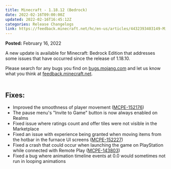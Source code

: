 ```yaml
---
title: Minecraft - 1.18.12 (Bedrock)
date: 2022-02-16T09:00:00Z
updated: 2022-02-16T16:45:12Z
categories: Release Changelogs
link: https://feedback.minecraft.net/hc/en-us/articles/4432393403149-Minecraft-1-18-12-Bedrock-
---
```


**Posted:** February 16, 2022

A new update is available for Minecraft: Bedrock Edition that addresses some issues that have occurred since the release of 1.18.10. 

Please search for any bugs you find on [bugs.mojang.com](https://bugs.mojang.com/) and let us know what you think at [feedback.minecraft.net](https://feedback.minecraft.net/).   
 

## **Fixes:** 

- Improved the smoothness of player movement ([MCPE-152176](https://bugs.mojang.com/browse/MCPE-152176)) 
- The pause menu's "Invite to Game" button is now always enabled on Realms  
- Fixed issue where ratings count and offer tiles were not visible in the Marketplace  
- Fixed an issue with experience being granted when moving items from the hotbar in the furnace UI screens ([MCPE-152227](https://bugs.mojang.com/browse/MCPE-152227))  
- Fixed a crash that could occur when launching the game on PlayStation while connected with Remote Play ([MCPE-143803](https://bugs.mojang.com/browse/MCPE-143803))  
- Fixed a bug where animation timeline events at 0.0 would sometimes not run in looping animations
